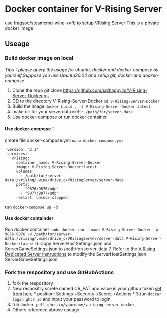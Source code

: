 # Docker container for V-Rising Server
use fragsoc/steamcmd-wine-xvfb to setup VRising Server
This is a private docker image 
## Useage 
### Build docker image on local 
*Tips：please query the usage for ubuntu, docker and docker-compose by yourself* 
*Suppose you use Ubuntu20.04 and setup git, docker and docker-compose* 
1. Clone the repo git clone https://github.com/sdlhappylin/V-Rising-Server-Docker.git 
2. CD to the directory V-Rising-Server-Docker `cd V-Rising-Server-Docker` 
3. Build the image `docker build . -t V-Rising-Server-Docker:latest` 
4. make dir for your serverdata `mkdir /path/for/server-data` 
5. Use docker-compose or run docker container 
#### Use docker-compose：
create file docker-compose.yml `nano docker-compose.yml`
```
 version: "2.1"
 services: 
   vrising: 
     container_name: V-Rising-Server-Docker
     image: V-Rising-Server-Docker:latest
     volumes: 
       - /path/for/server-data:/vrising/.wine/drive_c/VRisingServer/server-data
     ports: 
       - "9876:9876/udp"
       - "9877:9877/udp"
     restart: unless-stopped    
```

run `docker-compose up -d`
#### Use docker containder
Run docker container `sudo docker run --name V-Rising-Server-Docker -p 9876:9876 -v /path/for/server-data:/vrising/.wine/drive_c/VRisingServer/server-data V-Rising-Server-Docker:latest`
6. Copy ServerHostSettings.json and ServerGameSettings.json to /path/for/server-data
7. Refer to the [V Rising Dedicated Server Instructions](https://github.com/StunlockStudios/vrising-dedicated-server-instructions)  to modify the ServerHostSettings.json ServerGameSettings.json 
### Fork the respository and use GitHubActions
1. fork the respository
2. New respositry screte named CR_PAT and value is your github token     [set from here](https://github.com/settings/tokens)    * position: Settings->Security->Secret->Actions *
3.run  `docker login ghcr.io` and input your password to login 
4. run `docker pull ghcr.io/yourname/v-rising-server-docker`
5. Others reference abrove useage
